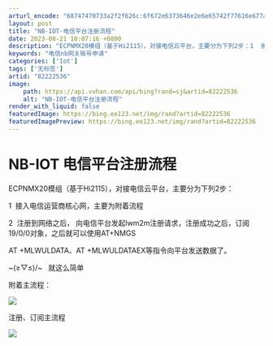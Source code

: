 ```yaml
---
arturl_encode: "68747470733a2f2f626c:6f672e6373646e2e6e65742f77616e677a686971696e333635:2f61727469636c652f64657461696c732f3832323232353336"
layout: post
title: "NB-IOT-电信平台注册流程"
date: 2023-08-21 10:07:16 +0800
description: "ECPNMX20模组（基于Hi2115），对接电信云平台，主要分为下列2步：1  接入电信运营商核心"
keywords: "电信nb网关账号申请"
categories: ['Iot']
tags: ['无标签']
artid: "82222536"
image:
    path: https://api.vvhan.com/api/bing?rand=sj&artid=82222536
    alt: "NB-IOT-电信平台注册流程"
render_with_liquid: false
featuredImage: https://bing.ee123.net/img/rand?artid=82222536
featuredImagePreview: https://bing.ee123.net/img/rand?artid=82222536
---
```


# NB-IOT 电信平台注册流程

ECPNMX20模组（基于Hi2115），对接电信云平台，主要分为下列2步：

1  接入电信运营商核心网，主要为附着流程

2  注册到网络之后， 向电信平台发起lwm2m注册请求，注册成功之后，订阅19/0/0对象，之后就可以使用AT+NMGS
  
AT +MLWULDATA、AT +MLWULDATAEX等指令向平台发送数据了。

~\(≥▽≤)/~   就这么简单

附着主流程：

![](https://i-blog.csdnimg.cn/blog_migrate/c2ae0ff4d1343616170cacebe0f881e2.jpeg)

注册、订阅主流程

![](https://i-blog.csdnimg.cn/blog_migrate/1aa7ac90d7d6ec0c54db102a3c04e5e9.jpeg)